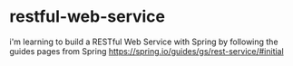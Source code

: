 # restful-web-service

i'm learning to build a RESTful Web Service with Spring by following the guides pages from Spring
https://spring.io/guides/gs/rest-service/#initial
